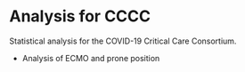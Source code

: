 # Analysis for CCCC

Statistical analysis for the COVID-19 Critical Care Consortium.

* Analysis of ECMO and prone position
